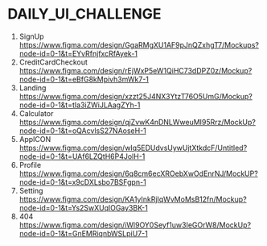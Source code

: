 # DAILY_UI_CHALLENGE

1. SignUp https://www.figma.com/design/GgaRMgXU1AF9pJnQZxhgT7/Mockups?node-id=0-1&t=EYvRfnjfxcRfAyek-1
2. CreditCardCheckout https://www.figma.com/design/rEjWxP5eW1QiHC73dDPZ0z/Mockup?node-id=0-1&t=eBfG8kMpivh3mWk7-1
3. Landing https://www.figma.com/design/xzzt25J4NX3YtzT76O5UmG/Mockup?node-id=0-1&t=tIa3iZWiJLAagZYh-1
4. Calculator https://www.figma.com/design/qjZvwK4nDNLWweuMI95Rrz/MockUp?node-id=0-1&t=oQAcvlsS27NAoseH-1
5. AppICON https://www.figma.com/design/wIq5EDUdvsUywUjtXtkdcF/Untitled?node-id=0-1&t=UAf6LZQtH6P4JolH-1
6. Profile https://www.figma.com/design/6q8cm6ecXROebXwOdEnrNJ/MockUP?node-id=0-1&t=x9cDXLsbo7BSFgpn-1
7. Setting https://www.figma.com/design/KA1yInkRjIqWvMoMsB12fn/Mockup?node-id=0-1&t=Ys2SwXUqlOGay3BK-1
8. 404 https://www.figma.com/design/iWl9OY0Seyf1uw3IeGOrW8/MockUp?node-id=0-1&t=GnEMRiqnbWSLpiU7-1
